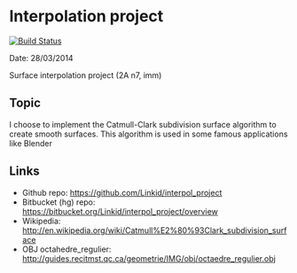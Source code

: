 Interpolation project
=====================

[![Build
Status](https://travis-ci.org/Linkid/interpol_project.svg)](https://travis-ci.org/Linkid/interpol_project)

Date: 28/03/2014

Surface interpolation project (2A n7, imm)


Topic
-----

I choose to implement the Catmull-Clark subdivision surface algorithm to create smooth surfaces. This algorithm is used in some famous applications like Blender



Links
-----

* Github repo: https://github.com/Linkid/interpol_project
* Bitbucket (hg) repo: https://bitbucket.org/Linkid/interpol_project/overview
* Wikipedia: http://en.wikipedia.org/wiki/Catmull%E2%80%93Clark_subdivision_surface
* OBJ octahedre_regulier: http://guides.recitmst.qc.ca/geometrie/IMG/obj/octaedre_regulier.obj
